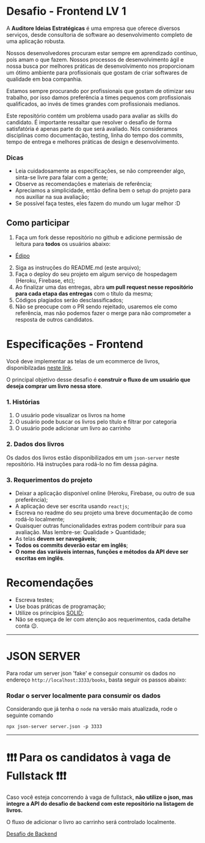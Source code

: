 # Desafio - Frontend LV 1

A **Auditore Ideias Estratégicas** é uma empresa que oferece diversos serviços, desde consultoria de software ao desenvolvimento completo de uma aplicação robusta.

Nossos desenvolvedores procuram estar sempre em aprendizado contínuo, pois amam o que fazem. Nossos processos de desenvolvimento ágil e nossa busca por melhores práticas de desenvolvimento nos proporcionam um ótimo ambiente para profissionais que gostam de criar softwares de qualidade em boa companhia.

Estamos sempre procurando por profissionais que gostam de otimizar seu trabalho, por isso damos preferência a times pequenos com profissionais qualificados, ao invés de times grandes com profissionais medianos.

Este repositório contém um problema usado para avaliar as skills do candidato. É importante ressaltar que resolver o desafio de forma satisfatória é apenas parte do que será avaliado. Nós consideramos disciplinas como documentação, testing, linha do tempo dos commits, tempo de entrega e melhores práticas de design e desenvolvimento.

### Dicas

- Leia cuidadosamente as especificações, se não compreender algo, sinta-se livre para falar com a gente;
- Observe as recomendações e materiais de referência;
- Apreciamos a simplicidade, então defina bem o setup do projeto para nos auxiliar na sua avaliação;
- Se possível faça testes, eles fazem do mundo um lugar melhor :D

## Como participar

1. Faça um fork desse repositório no github e adicione permissão de leitura para **todos** os usuários abaixo:
- [Édipo](http://github.com/shuhikari)

2. Siga as instruções do README.md (este arquivo);
3. Faça o deploy do seu projeto em algum serviço de hospedagem (Heroku, Firebase, etc);
4. Ao finalizar uma das entregas, abra **um pull request nesse repositório para cada etapa das entregas** com o título da mesma;
5. Códigos plagiados serão desclassificados;
5. Não se preocupe com o PR sendo rejeitado, usaremos ele como referência, mas não podemos fazer o merge para não comprometer a resposta de outros candidatos.

# Especificações - Frontend

Você deve implementar as telas de um ecommerce de livros, disponibilzadas [neste link](https://www.figma.com/file/umDLjMwMnxe4N68mQnucBN/ecommerce-desafio-cp?node-id=0%3A1).

O principal objetivo desse desafio é **construir o fluxo de um usuário que deseja comprar um livro nessa store**.


### 1. Histórias
1. O usuário pode visualizar os livros na home
2. O usuário pode buscar os livros pelo título e filtrar por categoria
3. O usuário pode adicionar um livro ao carrinho

### 2. Dados dos livros
Os dados dos livros estão disponibilizados em um `json-server` neste repositório. Há instruções para rodá-lo no fim dessa página.


### 3. Requerimentos do projeto

- Deixar a aplicação disponível online (Heroku, Firebase, ou outro de sua preferência);
- A aplicação deve ser escrita usando `reactjs`;
- Escreva no readme do seu projeto uma breve documentação de como rodá-lo localmente;
- Quaisquer outras funcionalidades extras podem contribuir para sua avaliação. Mas lembre-se: Qualidade > Quantidade;
- As telas **devem ser navegáveis**;
- **Todos os commits deverão estar em inglês**;
- **O nome das variáveis internas, funções e métodos da API deve ser escritas em inglês**.


# Recomendações

- Escreva testes;
- Use boas práticas de programação;
- Utilize os princípios [SOLID](https://en.wikipedia.org/wiki/SOLID);
- Não se esqueça de ler com atenção aos requerimentos, cada detalhe conta :wink:.

---

# JSON SERVER


Para rodar um server json 'fake' e conseguir consumir os dados no endereço `http://localhost:3333/books`, basta seguir os passos abaixo:

### Rodar o server localmente para consumir os dados

Considerando que já tenha o `node` na versão mais atualizada, rode o seguinte comando

`npx json-server server.json -p 3333`

---

# ❗❗❗ Para os candidatos à vaga de Fullstack ❗❗❗

Caso você esteja concorrendo à vaga de fullstack, **não utilize o json, mas integre a API do desafio de backend com este repositório na listagem de livros.**

O fluxo de adicionar o livro ao carrinho será controlado localmente.

[Desafio de Backend](https://github.com/auditoreie/desafio-back-1)


